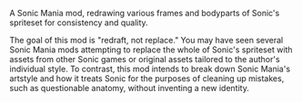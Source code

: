 A Sonic Mania mod, redrawing various frames and bodyparts of Sonic's spriteset for consistency and quality.

The goal of this mod is "redraft, not replace."
You may have seen several Sonic Mania mods attempting to replace the whole of Sonic's spriteset with assets from other Sonic games or original assets tailored to the author's individual style.
To contrast, this mod intends to break down Sonic Mania's artstyle and how it treats Sonic for the purposes of cleaning up mistakes, such as questionable anatomy, without inventing a new identity.
